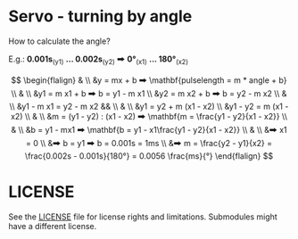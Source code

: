 # Servo - turning by angle
How to calculate the angle?  

E.g.: **0.001s**<sub>(y1)</sub> **... 0.002s**<sub>(y2)</sub> 🠲 **0°**<sub>(x1)</sub> **... 180°**<sub>(x2)</sub>  

$$
\begin{flalign}
 & \\
 &y = mx + b  🠲  \mathbf{pulselength = m * angle + b} \\
 & \\
 &y1 = m x1 + b  🠲  b = y1 - m x1 \\
 &y2 = m x2 + b  🠲  b = y2 - m x2 \\
 & \\ 
 &y1 - m x1 = y2 - m x2 && \\
 & \\
 &y1 = y2 + m (x1 - x2) \\
 &y1 - y2 = m (x1 - x2) \\
 & \\
 &m = (y1 - y2) : (x1 - x2)  🠲  \mathbf{m = \frac{y1 - y2}{x1 - x2}} \\
 & \\
 &b = y1 - mx1  🠲  \mathbf{b = y1 - x1\frac{y1 - y2}{x1 - x2}} \\
 & \\
 &🠲   x1 = 0 \\
 &🠲   b = y1  🠲  b = 0.001s = 1ms \\
 &🠲   m = \frac{y2 - y1}{x2} = \frac{0.002s - 0.001s}{180°} = 0.0056 \frac{ms}{°}
\end{flalign}
$$


# LICENSE
See the [LICENSE](../../LICENSE) file for license rights and limitations.
Submodules might have a different license.
